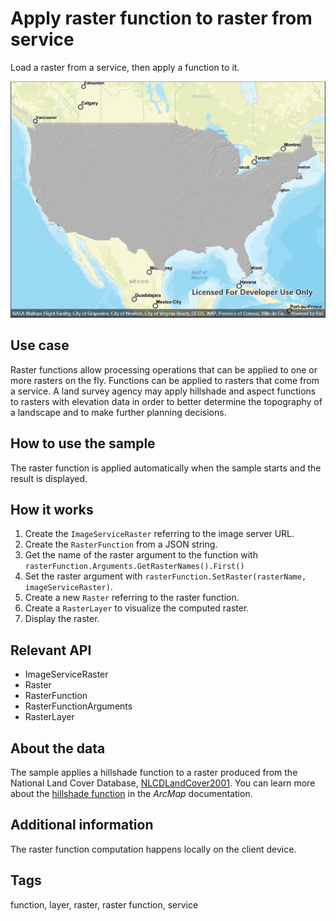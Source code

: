 # Apply raster function to raster from service

Load a raster from a service, then apply a function to it.

![Image of apply raster function to raster from service](rasterlayerrasterfunction.jpg)

## Use case

Raster functions allow processing operations that can be applied to one or more rasters on the fly. Functions can be applied to rasters that come from a service. A land survey agency may apply hillshade and aspect functions to rasters with elevation data in order to better determine the topography of a landscape and to make further planning decisions.

## How to use the sample

The raster function is applied automatically when the sample starts and the result is displayed.

## How it works

1. Create the `ImageServiceRaster` referring to the image server URL.
2. Create the `RasterFunction` from a JSON string.
3. Get the name of the raster argument to the function with `rasterFunction.Arguments.GetRasterNames().First()`
4. Set the raster argument with `rasterFunction.SetRaster(rasterName, imageServiceRaster)`.
5. Create a new `Raster` referring to the raster function.
6. Create a `RasterLayer` to visualize the computed raster.
7. Display the raster.

## Relevant API

* ImageServiceRaster
* Raster
* RasterFunction
* RasterFunctionArguments
* RasterLayer

## About the data

The sample applies a hillshade function to a raster produced from the National Land Cover Database, [NLCDLandCover2001](https://sampleserver6.arcgisonline.com/arcgis/rest/services/NLCDLandCover2001/ImageServer). You can learn more about the [hillshade function](http://desktop.arcgis.com/en/arcmap/latest/manage-data/raster-and-images/hillshade-function.htm) in the *ArcMap* documentation.

## Additional information

The raster function computation happens locally on the client device.

## Tags

function, layer, raster, raster function, service